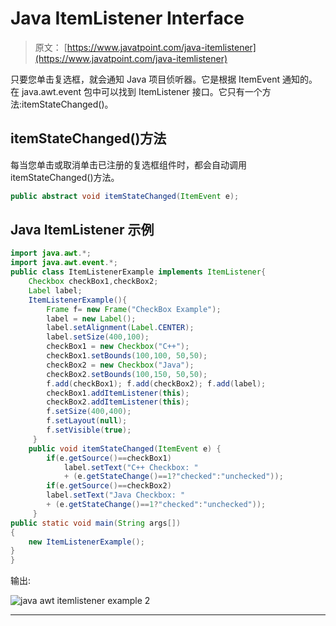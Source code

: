 # Java ItemListener Interface

> 原文： [https://www.javatpoint.com/java-itemlistener](https://www.javatpoint.com/java-itemlistener)

只要您单击复选框，就会通知 Java 项目侦听器。它是根据 ItemEvent 通知的。在 java.awt.event 包中可以找到 ItemListener 接口。它只有一个方法:itemStateChanged()。

## itemStateChanged()方法

每当您单击或取消单击已注册的复选框组件时，都会自动调用 itemStateChanged()方法。

```java
public abstract void itemStateChanged(ItemEvent e);

```

## Java ItemListener 示例

```java
import java.awt.*;  
import java.awt.event.*;  
public class ItemListenerExample implements ItemListener{  
	Checkbox checkBox1,checkBox2;
	Label label;
	ItemListenerExample(){  
        Frame f= new Frame("CheckBox Example");  
        label = new Label();          
        label.setAlignment(Label.CENTER);  
        label.setSize(400,100);  
        checkBox1 = new Checkbox("C++");  
        checkBox1.setBounds(100,100, 50,50);  
        checkBox2 = new Checkbox("Java");  
        checkBox2.setBounds(100,150, 50,50);  
        f.add(checkBox1); f.add(checkBox2); f.add(label);  
        checkBox1.addItemListener(this);  
        checkBox2.addItemListener(this);  
        f.setSize(400,400);  
        f.setLayout(null);  
        f.setVisible(true);  
     }  
	public void itemStateChanged(ItemEvent e) {    
		if(e.getSource()==checkBox1)
	        label.setText("C++ Checkbox: "   
	        + (e.getStateChange()==1?"checked":"unchecked")); 
		if(e.getSource()==checkBox2)
        label.setText("Java Checkbox: "   
        + (e.getStateChange()==1?"checked":"unchecked"));  
     }
public static void main(String args[])  
{  
    new ItemListenerExample();  
}  
}  

```

输出:

![java awt itemlistener example 2](../img/e1ff678a5141789e02d88673f3857d59.png)

* * *